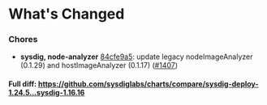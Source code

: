 # What's Changed

### Chores
- **sysdig, node-analyzer** [84cfe9a5](https://github.com/sysdiglabs/charts/commit/84cfe9a5e6f989a9a42b14b3d16597436f23b4b1): update legacy nodeImageAnalyzer (0.1.29) and hostImageAnalyzer (0.1.17) ([#1407](https://github.com/sysdiglabs/charts/issues/1407))
#### Full diff: https://github.com/sysdiglabs/charts/compare/sysdig-deploy-1.24.5...sysdig-1.16.16
